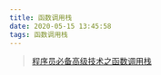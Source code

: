 ```yaml
---
title: 函数调用栈
date: 2020-05-15 13:45:58
tags: 函数调用栈
---
```



>[程序员必备高级技术之函数调用栈](/file/函数调用栈/程序员必备高级技术之函数调用栈.htm)